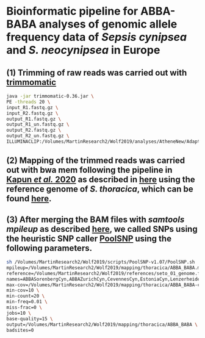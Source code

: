 # Bioinformatic pipeline for ABBA-BABA analyses of genomic allele frequency data of _Sepsis cynipsea_ and _S. neocynipsea_ in Europe

## (1) Trimming of raw reads was carried out with [trimmomatic](http://www.usadellab.org/cms/?page=trimmomatic)

```bash
java -jar trimmomatic-0.36.jar \
PE -threads 20 \
input_R1.fastq.gz \
input_R2.fastq.gz \
output_R1.fastq.gz \
output_R1_un.fastq.gz \
output_R2.fastq.gz \
output_R2_un.fastq.gz \
ILLUMINACLIP:/Volumes/MartinResearch2/Wolf2019/analyses/AtheneNew/AdapterSeq_new.fa:2:30:7:5:true LEADING:3 TRAILING:3 SLIDINGWINDOW:4:15 MINLEN:40
```

## (2) Mapping of the trimmed reads was carried out with bwa mem following the pipeline in [Kapun _et al._ 2020](https://academic.oup.com/mbe/article/37/9/2661/5837682) as described in [here](https://github.com/capoony/DrosEU_pipeline) using the reference genome of _S. thoracica_, which can be found [here](www.cgae.de/seto_01_genome_masked.fasta).

## (3) After merging the BAM files with _samtools mpileup_ as described [here](https://github.com/capoony/DrosEU_pipeline), we called SNPs using the heuristic SNP caller [PoolSNP](https://github.com/capoony/PoolSNP) using the following parameters.

```bash
sh /Volumes/MartinResearch2/Wolf2019/scripts/PoolSNP-v1.07/PoolSNP.sh  \
mpileup=/Volumes/MartinResearch2/Wolf2019/mapping/thoracica/ABBA_BABA.mpileup.gz \
reference=/Volumes/MartinResearch2/Wolf2019/references/seto_01_genome.fasta \
names=ABBASorenbergCyn,ABBAZurichCyn,CevennesCyn,EstoniaCyn,LenzerheideCyn,LudwigshafenCyn,MaggiaCyn,MonteCeneriCyn,PetroiaCyn,SorenbergCyn,WesterwaldCyn,ZurichCyn,ABBASorenbergNeo,ABBAZurichNeo,BassettNeo,CevennesNeo,GeschinenNeo,HospentalNeo,KentuckyNeo,MontanaNeo,SierravilleNeo,SorenbergNeo,SorSim,Sor \
max-cov=/Volumes/MartinResearch2/Wolf2019/mapping/thoracica/ABBA_BABA-cov-0.9.txt \
min-cov=10 \
min-count=20 \
min-freq=0.01 \
miss-frac=0 \
jobs=10 \
base-quality=15 \
output=/Volumes/MartinResearch2/Wolf2019/mapping/thoracica/ABBA_BABA \
badsites=0
```
